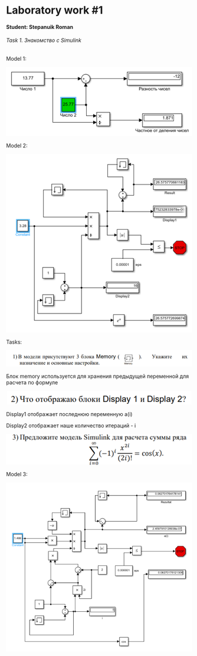 # Laboratory work #1

#### Student: Stepanuik Roman

###### Task 1. Знакомство с Simulink

Model 1:

<p align="center">
    <img src="images/Model_Image_1.png" >
</p>

Model 2:

<p align="center">
    <img src="images/Model_Image_2.png" >
</p>

Tasks:

<p align="center">
    <img src="images/task1.png" >
</p>

Блок memory используется для хранения предыдущей переменной для расчета по формуле

<p align="center">
    <img src="images/task2.png" >
</p>

Display1 отображает последнюю переменную a(i)

Display2 отображает наше количество итераций - i

<p align="center">
    <img src="images/task3.png" >
</p>

Model 3:

<p align="center">
    <img src="images/Model_Image_3.png" >
</p>

